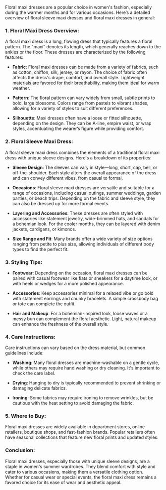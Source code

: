 Floral maxi dresses are a popular choice in women's fashion, especially during the warmer months and for various occasions. Here’s a detailed overview of floral sleeve maxi dresses and floral maxi dresses in general:

### **1. Floral Maxi Dress Overview:**
A floral maxi dress is a long, flowing dress that typically features a floral pattern. The "maxi" denotes its length, which generally reaches down to the ankles or the floor. These dresses are characterized by the following features:

- **Fabric**: Floral maxi dresses can be made from a variety of fabrics, such as cotton, chiffon, silk, jersey, or rayon. The choice of fabric often affects the dress's drape, comfort, and overall style. Lightweight materials are favored for their breathability, making them ideal for warm weather.

- **Pattern**: The floral pattern can vary widely from small, subtle prints to bold, large blossoms. Colors range from pastels to vibrant shades, allowing for a variety of styles to suit different preferences.

- **Silhouette**: Maxi dresses often have a loose or fitted silhouette, depending on the design. They can be A-line, empire waist, or wrap styles, accentuating the wearer’s figure while providing comfort.

### **2. Floral Sleeve Maxi Dress:**
A floral sleeve maxi dress combines the elements of a traditional floral maxi dress with unique sleeve designs. Here's a breakdown of its properties:

- **Sleeve Design**: The sleeves can vary in style—long, short, cap, bell, or off-the-shoulder. Each style alters the overall appearance of the dress and can convey different vibes, from casual to formal.

- **Occasions**: Floral sleeve maxi dresses are versatile and suitable for a range of occasions, including casual outings, summer weddings, garden parties, or beach trips. Depending on the fabric and sleeve style, they can also be dressed up for more formal events.

- **Layering and Accessories**: These dresses are often styled with accessories like statement jewelry, wide-brimmed hats, and sandals for a bohemian look. For the cooler months, they can be layered with denim jackets, cardigans, or kimonos.

- **Size Range and Fit**: Many brands offer a wide variety of size options ranging from petite to plus size, allowing individuals of different body types to find the perfect fit.

### **3. Styling Tips:**

- **Footwear**: Depending on the occasion, floral maxi dresses can be paired with casual footwear like flats or sneakers for a daytime look, or with heels or wedges for a more polished appearance.

- **Accessories**: Keep accessories minimal for a relaxed vibe or go bold with statement earrings and chunky bracelets. A simple crossbody bag or tote can complete the outfit.

- **Hair and Makeup**: For a bohemian-inspired look, loose waves or a messy bun can complement the floral aesthetic. Light, natural makeup can enhance the freshness of the overall style.

### **4. Care Instructions:**
Care instructions can vary based on the dress material, but common guidelines include:

- **Washing**: Many floral dresses are machine-washable on a gentle cycle, while others may require hand washing or dry cleaning. It's important to check the care label.

- **Drying**: Hanging to dry is typically recommended to prevent shrinking or damaging delicate fabrics.

- **Ironing**: Some fabrics may require ironing to remove wrinkles, but be cautious with the heat setting to avoid damaging the fabric.

### **5. Where to Buy:**
Floral maxi dresses are widely available in department stores, online retailers, boutique shops, and fast-fashion brands. Popular retailers often have seasonal collections that feature new floral prints and updated styles.

### **Conclusion:**
Floral maxi dresses, especially those with unique sleeve designs, are a staple in women's summer wardrobes. They blend comfort with style and cater to various occasions, making them a versatile clothing option. Whether for casual wear or special events, the floral maxi dress remains a favored choice for its ease of wear and aesthetic appeal.